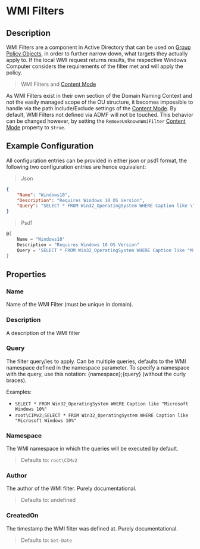 ﻿# WMI Filters

## Description

WMI Filters are a component in Active Directory that can be used on [Group Policy Objects](grouppolicies.html), in order to further narrow down, what targets they actually apply to.
If the local WMI request returns results, the respective Windows Computer considers the requirements of the filter met and will apply the policy.

> WMI Filters and [Content Mode](../../basics/contentmode.html)

As WMI Filters exist in their own section of the Domain Naming Context and not the easily managed scope of the OU structure, it becomes impossible to handle via the path Include/Exclude settings of the [Content Mode](../../basics/contentmode.html).
By default, WMI Filters not defined via ADMF will not be touched.
This behavior can be changed however, by setting the `RemoveUnknownWmiFilter` [Content Mode](../../basics/contentmode.html) property to `$true`.

## Example Configuration

All configuration entries can be provided in either json or psd1 format, the following two configuration entries are hence equivalent:

> Json

```json
{
    "Name": "Windows10",
    "Description": "Requires Windows 10 OS Version",
    "Query": "SELECT * FROM Win32_OperatingSystem WHERE Caption like \"Microsoft Windows 10%\""
}
```

> Psd1

```powershell
@{
    Name = "Windows10"
    Description = "Requires Windows 10 OS Version"
    Query = 'SELECT * FROM Win32_OperatingSystem WHERE Caption like "Microsoft Windows 10%"'
}
```

## Properties

### Name

Name of the WMI Filter (must be unique in domain).

### Description

A description of the WMI filter

### Query

The filter query/ies to apply.
Can be multiple queries, defaults to the WMI namespace defined in the namespace parameter.
To specify a namespace with the query, use this notation: {namespace};{query}
(without the curly braces).

Examples:

+ `SELECT * FROM Win32_OperatingSystem WHERE Caption like "Microsoft Windows 10%"`
+ `root\CIMv2;SELECT * FROM Win32_OperatingSystem WHERE Caption like "Microsoft Windows 10%"`

### Namespace

The WMI namespace in which the queries will be executed by default.

> Defaults to: `root\CIMv2`

### Author

The author of the WMI filter. Purely documentational.

> Defaults to: undefined

### CreatedOn

The timestamp the WMI filter was defined at. Purely documentational.

> Defaults to: `Get-Date`
